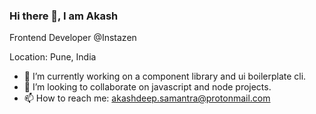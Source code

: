 ### Hi there 👋, I am Akash

Frontend Developer @Instazen

Location: Pune, India

- 🔭 I’m currently working on a component library and ui boilerplate cli.
- 👯 I’m looking to collaborate on javascript and node projects.
- 📫 How to reach me: akashdeep.samantra@protonmail.com

<!--
**akashdsamantra/akashdsamantra** is a ✨ _special_ ✨ repository because its `README.md` (this file) appears on your GitHub profile.

Here are some ideas to get you started:

- 🔭 I’m currently working on ...
- 🌱 I’m currently learning ...
- 👯 I’m looking to collaborate on ...
- 🤔 I’m looking for help with ...
- 💬 Ask me about ...
- 📫 How to reach me: ...
- 😄 Pronouns: ...
- ⚡ Fun fact: ...
-->
